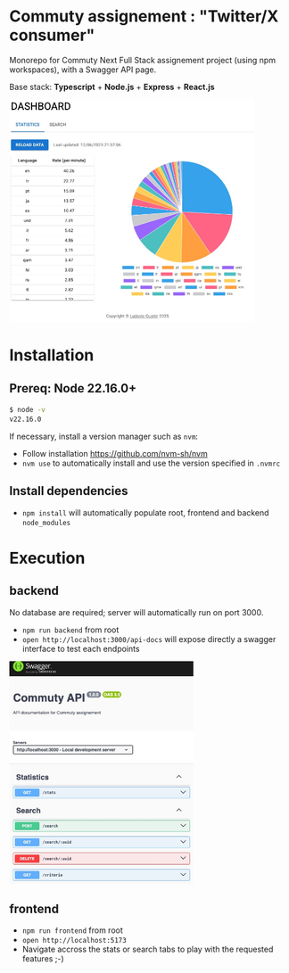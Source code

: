 # Commuty assignement : "Twitter/X consumer" 

Monorepo for Commuty Next Full Stack assignement project (using npm workspaces), with a Swagger API page.

Base stack: **Typescript** + **Node.js** + **Express** + **React.js**

<img src='doc.jpg' height="400px">

# Installation
## Prereq: Node 22.16.0+
  
```bash
$ node -v 
v22.16.0
```
  
If necessary, install a version manager such as `nvm`:
  - Follow installation https://github.com/nvm-sh/nvm
  - `nvm use` to automatically install and use the version specified in `.nvmrc` 

## Install dependencies

- `npm install` will automatically populate root, frontend and backend `node_modules`

# Execution

## backend
No database are required; server will automatically run on port 3000.

- `npm run backend` from root 
- `open http://localhost:3000/api-docs` will expose directly a swagger interface to test each endpoints

<img src='doc-swagger.jpg' height="400px">


## frontend

- `npm run frontend` from root
- `open http://localhost:5173`
- Navigate accross the stats or search tabs to play with the requested features ;-)